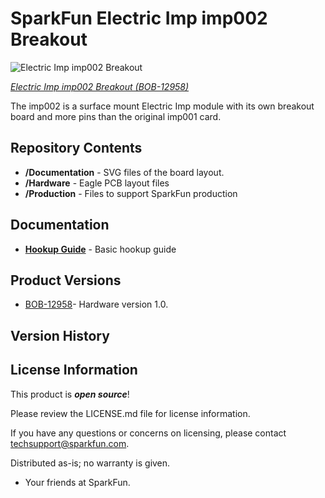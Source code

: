 SparkFun Electric Imp imp002 Breakout
============================

![Electric Imp imp002 Breakout](https://cdn.sparkfun.com//assets/parts/9/8/9/0/12958-01.jpg)

[*Electric Imp imp002 Breakout (BOB-12958)*](https://www.sparkfun.com/products/12958)

The imp002 is a surface mount Electric Imp module with its own breakout board and more pins than the original imp001 card.


Repository Contents
-------------------
* **/Documentation** - SVG files of the board layout.
* **/Hardware** - Eagle PCB layout files
* **/Production** - Files to support SparkFun production

Documentation
--------------

* **[Hookup Guide](https://learn.sparkfun.com/tutorials/electric-imp-breakout-hookup-guide)** - Basic hookup guide

Product Versions
----------------

* [BOB-12958](https://www.sparkfun.com/products/12958)- Hardware version 1.0. 

Version History
---------------

License Information
-------------------

This product is _**open source**_! 

Please review the LICENSE.md file for license information. 

If you have any questions or concerns on licensing, please contact techsupport@sparkfun.com.

Distributed as-is; no warranty is given.

- Your friends at SparkFun.
